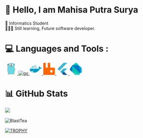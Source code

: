 # 👋 Hello, I am Mahisa Putra Surya 
🚀 Informatics Student<br>
👨🏻‍💻 Still learning, Future software developer.

# 💻 Languages and Tools :
<p align="left">
    <!-- Go -->
    <a href="https://go.dev/" target="_blank" rel="noreferrer">
        <img src="https://raw.githubusercontent.com/devicons/devicon/master/icons/go/go-original.svg" alt="go" width="40" height="40"/>
    </a>
    <!-- Go Gin -->
    <a href="https://gin-gonic.com/" target="_blank" rel="noreferrer">
        <img src="https://gin-gonic.com/_astro/gin.D6H2T_2v_ZD2G7l.webp" alt="go" width="40" height="40"/>
    </a>
    <!-- Docker -->
    <a href="https://www.docker.com/" target="_blank" rel="noreferrer">
        <img src="https://raw.githubusercontent.com/devicons/devicon/master/icons/docker/docker-plain.svg" alt="go" width="40" height="40"/>
    </a>
    <!-- RabbitMQ -->
    <a href="https://www.rabbitmq.com/" target="_blank" rel="noreferrer">
        <img src="https://raw.githubusercontent.com/devicons/devicon/master/icons/rabbitmq/rabbitmq-original.svg" alt="go" width="40" height="40"/>
    </a>
    <!-- Flutter -->
    <a href="https://flutter.dev" target="_blank" rel="noreferrer">
        <img src="https://raw.githubusercontent.com/devicons/devicon/master/icons/flutter/flutter-original.svg" alt="flutter" width="40" height="40"/>
    </a>
    <!-- Dart -->
    <a href="https://dart.dev/overview" target="_blank" rel="noreferrer">
        <img src="https://raw.githubusercontent.com/devicons/devicon/master/icons/dart/dart-original.svg" alt="dart" width="40" height="40"/>
    </a>
</p>

# 📊 GitHub Stats
<p align="start">
    <a href="https://github.com/BlastTea">
        <img height="180em" src="https://github-readme-stats-eight-theta.vercel.app/api/top-langs/?username=BlastTea&layout=compact&langs_count=8&theme=algoli"/>
    </a>
</p>

<p>
    <img align="center" src="https://github-readme-streak-stats.herokuapp.com/?user=BlastTea&" alt="BlastTea" />
</p>

<div align=left>
    <a href="https://github.com/ryo-ma/github-profile-trophy" title="Go to Source">
        <img align="center" width=84% src="https://github-profile-trophy.vercel.app/?username=BlastTea&theme=radical&row=1&column=7&margin-h=15&margin-w=5&no-bg=true" alt="TROPHY" />
    </a>
</div>

